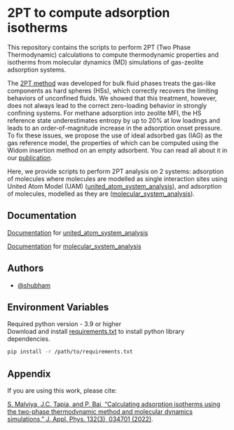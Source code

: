 # 2PT to compute adsorption isotherms

This repository contains the scripts to perform 2PT (Two Phase Thermodynamic) calculations to compute thermodynamic properties and isotherms from molecular dynamics (MD) simulations of gas-zeolite adsorption systems. 

The [2PT method](https://doi.org/10.1063/1.1624057) was developed for bulk fluid phases treats the gas-like components as hard spheres (HSs), which correctly recovers the limiting behaviors of unconfined fluids. We showed that this treatment, however, does not always lead to the correct zero-loading behavior in strongly confining systems. For methane adsorption into zeolite MFI, the HS reference state underestimates entropy by up to 20% at low loadings and leads to an order-of-magnitude increase in the adsorption onset pressure. To fix these issues, we propose the use of ideal adsorbed gas (IAG) as the gas reference model, the properties of which can be computed using the Widom insertion method on an empty adsorbent. You can read all about it in our [publication](https://doi.org/10.1063/5.0099790).

Here, we provide scripts to perform 2PT analysis on 2 systems: adsorption of molecules where molecules are modelled as single interaction sites using United Atom Model (UAM) ([united_atom_system_analysis](https://github.com/2253shubham/2PT-for-isotherms/tree/dev/united_atom_system_analysis)), and adsorption of molecules, modelled as they are ([molecular_system_analysis](https://github.com/2253shubham/2PT-for-isotherms/tree/dev/molecular_system_analysis)). 


## Documentation

[Documentation](https://github.com/2253shubham/2PT-for-isotherms/tree/dev/united_atom_system_analysis/documentation.md) for [united_atom_system_analysis](https://github.com/2253shubham/2PT-for-isotherms/tree/dev/united_atom_system_analysis)


[Documentation](https://github.com/2253shubham/2PT-for-isotherms/blob/dev/molecular_system_analysis/documentation.md) for [molecular_system_analysis](https://github.com/2253shubham/2PT-for-isotherms/tree/dev/molecular_system_analysis)


## Authors

- [@shubham](https://github.com/2253shubham)


## Environment Variables

Required python version  - 3.9 or higher \
Download and install [requirements.txt](https://github.com/2253shubham/2PT-for-isotherms/blob/main/requirements.txt) to install python library dependencies.
```bash
pip install -r /path/to/requirements.txt
```

## Appendix

If you are using this work, please cite: 

[S. Malviya, J.C. Tapia, and P. Bai, “Calculating adsorption isotherms using the two-phase thermodynamic method and molecular dynamics simulations,” J. Appl. Phys. 132(3), 034701 (2022)](https://doi.org/10.1063/5.0099790).

